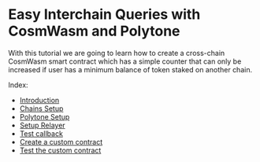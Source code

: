 # Easy Interchain Queries with CosmWasm and Polytone

With this tutorial we are going to learn how to create a cross-chain CosmWasm smart contract which has a simple counter that can only be increased if user has a minimum balance of token staked on another chain.

Index:

- [Introduction](./1-introduction.md)
- [Chains Setup](./2-chains.md)
- [Polytone Setup](./3-polytone.md)
- [Setup Relayer](./4-relayer.md)
- [Test callback](./5-test-callback.md)
- [Create a custom contract](./6-custom-contract.md)
- [Test the custom contract](./7-test-the-contract.md)
